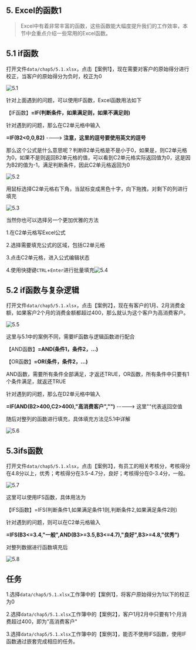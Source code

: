 ## 5. Excel的函数1

> Excel中有着非常丰富的函数，这些函数能大幅度提升我们的工作效率，本节中会重点介绍一些常用的Excel函数。
>

## 5.1 if函数

打开文件`data/chap5/5.1.xlsx`，点击【案例1】，现在需要对客户的原始得分进行校正，当客户的原始得分为负时，校正为0

![5.1](.\images\chap5\5.1.png)

针对上面遇到的问题，可以使用IF函数，Excel函数用法如下

【IF函数】**=IF(判断条件，如果满足则，如果不满足则)**

针对遇到的问题，那么在C2单元格中输入

**=IF(B2<0,0,B2)**            ----> **注意，这里的逗号要使用英文的逗号**

那么这个公式是什么意思呢？判断B2单元格是不是小于0，如果是，则C2单元格为0，如果不是则返回B2单元格的值，可以看到C2单元格实际返回值为0，这是因为B2的值为-1，满足判断条件，因此C2单元格返回为0

![5.2](.\images\chap5\5.2.png)

用鼠标选择C2单元格右下角，当鼠标变成黑色十字，向下拖拽，对剩下的列进行填充

![5.3](.\images\chap5\5.3.png)

当然你也可以选择另一个更加优雅的方法

1.在C2单元格写Excel公式

2.选择需要填充公式的区域，包括C2单元格

3.点击C2单元格，进入公式编辑状态

4.使用快捷键`CTRL`+`Enter`进行批量填充![5.4](.\images\chap5\5.4.png)

## 5.2 if函数与复杂逻辑

打开文件`data/chap5/5.1.xlsx`，点击【案例2】，现在有客户的1月、2月消费金额，如果客户2个月的消费金额都超过400，那么就认为这个客户为高消费客户。

![5.5](.\images\chap5\5.5.png)

这里与5.1中的案例不同，需要IF函数与逻辑函数进行配合

【AND函数】**=AND(条件1，条件2，...)** 

【OR函数】**=OR(条件，条件2，...)**

AND函数，需要所有条件全部满足，才返还TRUE，OR函数，所有条件中只要有1个条件满足，就返还TRUE

针对遇到的问题，那么在D2单元格中输入

**=IF(AND(B2>400,C2>400),"高消费客户","")**  -----> 这里""代表返回空值

随后对整列的函数进行填充，具体填充方法见5.1中详解

![5.6](.\images\chap5\5.6.png)

## 5.3ifs函数

打开文件`data/chap5/5.1.xlsx`，点击【案例3】，有员工的相关考核分，考核得分在4.8分以上，优秀；考核得分在3.5-4.7分，良好；考核得分在0-3.4分，一般。

![5.7](.\images\chap5\5.7.png)

这里可以使用IFS函数，具体用法为

【IFS函数】=IFS(判断条件1,如果满足条件1则,判断条件2,如果满足条件2则)

针对遇到的问题，则可以在C2单元格输入

**=IFS(B3<=3.4,"一般",AND(B3>=3.5,B3<=4.7),"良好",B3>=4.8,"优秀")**

对整列数据进行函数填充后

![5.8](.\images\chap5\5.8.png)

## 任务

​	1.选择`data/chap5/5.1.xlsx`工作簿中的【案例1】，将客户原始得分为1以下的校正为0

​	2.选择`data/chap5/5.1.xlsx`工作簿中的【案例2】，客户1月2月中只要有1个月消费超过400，即为"高消费客户"

​	3.选择`data/chap5/5.1.xlsx`工作簿中的【案例3】，能否不使用IFS函数，使用IF函数通过嵌套完成相应的任务。

